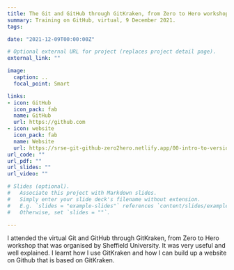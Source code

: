 ```yaml
---
title: The Git and GitHub through GitKraken, from Zero to Hero workshop
summary: Training on GitHub, virtual, 9 December 2021.
tags:

date: "2021-12-09T00:00:00Z"

# Optional external URL for project (replaces project detail page).
external_link: ""

image:
  caption: ..
  focal_point: Smart

links:
- icon: GitHub
  icon_pack: fab
  name: GitHub
  url: https://github.com
- icon: website
  icon_pack: fab
  name: Website
  url: https://srse-git-github-zero2hero.netlify.app/00-intro-to-version-control/03-what-is-github/
url_code: ""
url_pdf: ""
url_slides: ""
url_video: ""

# Slides (optional).
#   Associate this project with Markdown slides.
#   Simply enter your slide deck's filename without extension.
#   E.g. `slides = "example-slides"` references `content/slides/example-slides.md`.
#   Otherwise, set `slides = ""`.

---
```

I attended the virtual Git and GitHub through GitKraken, from Zero to Hero workshop that was organised by Sheffield University. It was very useful and well explained. 
I learnt how I use GitKraken and how I can build up a website on Github that is based on GitKraken.
